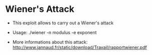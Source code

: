 # Wiener's Attack

* This exploit allows to carry out a Wiener's attack

* Usage: ./wiener -n modulus -e exponent

* More informations about this attack: http://www.jannaud.fr/static/download/Travail/rapportwiener.pdf
